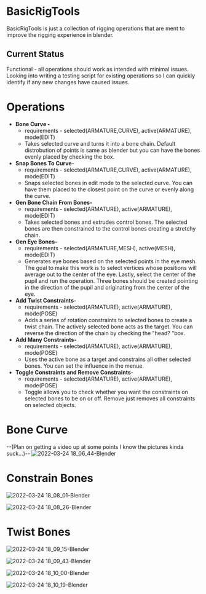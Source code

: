 # BasicRigTools
BasicRigTools is just a collection of rigging operations that are ment to improve the rigging experience in blender. 

## Current Status
Functional - all operations should work as intended with minimal issues.\
Looking into writing a testing script for existing operations so I can quickly identify if any new changes have caused issues.

# Operations

 - **Bone Curve -**
	 - requirements - selected(ARMATURE,CURVE), active(ARMATURE), mode(EDIT)
	 - Takes selected curve and turns it into a bone chain. Default distrobution of points is same as 	blender but you can have the bones evenly placed by checking the box.
 - **Snap Bones To Curve-**
 	 - requirements - selected(ARMATURE,CURVE), active(ARMATURE), mode(EDIT)
	 - Snaps selected bones in edit mode to the selected curve. You can have them placed to the closest point on the curve or evenly along the curve.
 - **Gen Bone Chain From Bones-**
 	 - requirements - selected(ARMATURE), active(ARMATURE), mode(EDIT)
	 - Takes selected bones and extrudes control bones. The selected bones are then constrained to the control bones creating a stretchy chain.
 - **Gen Eye Bones-**
 	 - requirements - selected(ARMATURE,MESH), active(MESH), mode(EDIT)
	 - Generates eye bones based on the selected points in the eye mesh. The goal to make this work is to select vertices whose positions will average out to the center of the eye. Lastly, select the center of the pupil and run the operation. Three bones should be created pointing in the direction of the pupil and originating from the center of the eye.
 - **Add Twist Constraints-**
 	- requirements - selected(ARMATURE), active(ARMATURE), mode(POSE)
	- Adds a series of rotation constraints to selected bones to create a twist chain. The actively selected bone acts as the target. You can reverse the direction of the chain by checking the "head? "box.
 - **Add Many Constraints-**
 	- requirements - selected(ARMATURE), active(ARMATURE), mode(POSE)
	- Uses the active bone as a target and constrains all other selected bones. You can set the influence in the menue.
 - **Toggle Constraints and Remove Constraints-**
 	 - requirements - selected(ARMATURE), active(ARMATURE), mode(POSE)
	 -  Toggle allows you to check whether you want the constraints on selected bones to be on or off. Remove just removes all constraints on selected objects.



# Bone Curve 
--(Plan on getting a video up at some points I know the pictures kinda suck...)--
![2022-03-24 18_06_44-Blender](https://user-images.githubusercontent.com/102049585/160018603-8811c026-623a-4441-8407-378873b69c29.png)
# Constrain Bones
![2022-03-24 18_08_01-Blender](https://user-images.githubusercontent.com/102049585/160018622-53cc836a-bbe2-407c-ae88-c6871f1d7a9a.png)

![2022-03-24 18_08_26-Blender](https://user-images.githubusercontent.com/102049585/160018627-44891af4-8b74-4f29-8932-f86e239803c0.png)
# Twist Bones
![2022-03-24 18_09_15-Blender](https://user-images.githubusercontent.com/102049585/160018628-c4bea9e2-39c5-4055-9e77-16ec67d0f469.png)

![2022-03-24 18_09_43-Blender](https://user-images.githubusercontent.com/102049585/160018631-80703e6e-ce99-4521-9c75-4bf00feccf57.png)

![2022-03-24 18_10_00-Blender](https://user-images.githubusercontent.com/102049585/160018636-7896bac2-f5ec-46bb-9bb5-61bc9567cf12.png)

![2022-03-24 18_10_19-Blender](https://user-images.githubusercontent.com/102049585/160018637-1db5f158-4856-463a-a7f7-e5a8da9b2fa8.png)
